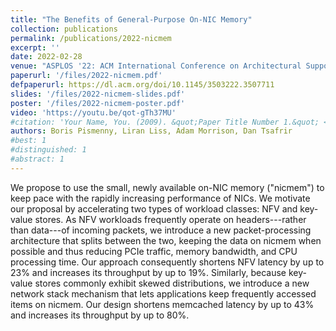 ```yaml
---
title: "The Benefits of General-Purpose On-NIC Memory"
collection: publications
permalink: /publications/2022-nicmem
excerpt: ''
date: 2022-02-28
venue: "ASPLOS '22: ACM International Conference on Architectural Support for Languages and Operating Systems"
paperurl: '/files/2022-nicmem.pdf'
defpaperurl: https://dl.acm.org/doi/10.1145/3503222.3507711
slides: '/files/2022-nicmem-slides.pdf'
poster: '/files/2022-nicmem-poster.pdf'
video: 'https://youtu.be/qot-gTh37MU'
#citation: 'Your Name, You. (2009). &quot;Paper Title Number 1.&quot; <i>Journal 1</i>. 1(1).'
authors: Boris Pismenny, Liran Liss, Adam Morrison, Dan Tsafrir
#best: 1
#distinguished: 1
#abstract: 1
---
```

We propose to use the small, newly available on-NIC memory
("nicmem") to keep pace with the rapidly increasing performance of
NICs. We motivate our proposal by accelerating two types of workload
classes: NFV and key-value stores.
As NFV workloads frequently operate on headers---rather than data---of
incoming packets, we introduce a new packet-processing architecture
that splits between the two, keeping the data on nicmem when possible
and thus reducing PCIe traffic, memory bandwidth, and CPU processing
time. Our approach consequently shortens NFV latency by up to
23% and increases its throughput by up to 19%.
Similarly, because key-value stores commonly exhibit skewed
distributions, we introduce a new network stack mechanism that lets
applications keep frequently accessed items on nicmem. Our design
shortens memcached latency by up to 43% and increases its
throughput by up to 80%.
